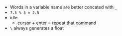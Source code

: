 - Words in a variable name are better concated with `_`
- `7.5 % 5 = 2.5`
- idle
    - cursor + enter = repeat that command
- `\` always generates a float 
